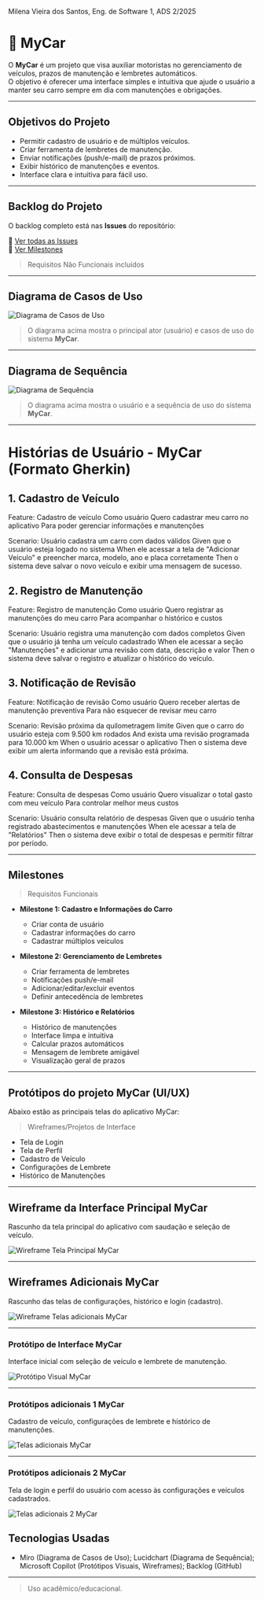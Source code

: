 Milena Vieira dos Santos, Eng. de Software 1, ADS 2/2025

# 🚗 MyCar

O **MyCar** é um projeto que visa auxiliar motoristas no gerenciamento de veículos, prazos de manutenção e lembretes automáticos.  
O objetivo é oferecer uma interface simples e intuitiva que ajude o usuário a manter seu carro sempre em dia com manutenções e obrigações.

---

## Objetivos do Projeto
- Permitir cadastro de usuário e de múltiplos veículos.
- Criar ferramenta de lembretes de manutenção.
- Enviar notificações (push/e-mail) de prazos próximos.
- Exibir histórico de manutenções e eventos.
- Interface clara e intuitiva para fácil uso.

---

## Backlog do Projeto
O backlog completo está nas **Issues** do repositório:

🔗 [Ver todas as Issues](../../issues)  
🔗 [Ver Milestones](../../milestones)
> Requisitos Não Funcionais incluídos
---

## Diagrama de Casos de Uso

![Diagrama de Casos de Uso](Use%20Case%20Diagram%20(1).jpg)


> O diagrama acima mostra o principal ator (usuário) e casos de uso do sistema **MyCar**.

---

## Diagrama de Sequência

![Diagrama de Sequência](Diagrama%20de%20Sequência1.jpg)


> O diagrama acima mostra o usuário e a sequência de uso do sistema **MyCar**.

---

# Histórias de Usuário - MyCar (Formato Gherkin)

## 1. Cadastro de Veículo
Feature: Cadastro de veículo
  Como usuário
  Quero cadastrar meu carro no aplicativo
  Para poder gerenciar informações e manutenções

  Scenario: Usuário cadastra um carro com dados válidos
    Given que o usuário esteja logado no sistema
    When ele acessar a tela de "Adicionar Veículo" e preencher marca, modelo, ano e placa corretamente
    Then o sistema deve salvar o novo veículo e exibir uma mensagem de sucesso.

 ## 2. Registro de Manutenção
 Feature: Registro de manutenção
  Como usuário
  Quero registrar as manutenções do meu carro
  Para acompanhar o histórico e custos

  Scenario: Usuário registra uma manutenção com dados completos
    Given que o usuário já tenha um veículo cadastrado
    When ele acessar a seção "Manutenções" e adicionar uma revisão com data, descrição e valor
    Then o sistema deve salvar o registro e atualizar o histórico do veículo.

 ## 3. Notificação de Revisão
 Feature: Notificação de revisão
  Como usuário
  Quero receber alertas de manutenção preventiva
  Para não esquecer de revisar meu carro

  Scenario: Revisão próxima da quilometragem limite
    Given que o carro do usuário esteja com 9.500 km rodados
    And exista uma revisão programada para 10.000 km
    When o usuário acessar o aplicativo
    Then o sistema deve exibir um alerta informando que a revisão está próxima.

 ## 4. Consulta de Despesas
 Feature: Consulta de despesas
  Como usuário
  Quero visualizar o total gasto com meu veículo
  Para controlar melhor meus custos

  Scenario: Usuário consulta relatório de despesas
    Given que o usuário tenha registrado abastecimentos e manutenções
    When ele acessar a tela de "Relatórios"
    Then o sistema deve exibir o total de despesas e permitir filtrar por período.

---

## Milestones
> Requisitos Funcionais
- **Milestone 1: Cadastro e Informações do Carro**  
  - Criar conta de usuário  
  - Cadastrar informações do carro  
  - Cadastrar múltiplos veículos  

- **Milestone 2: Gerenciamento de Lembretes**  
  - Criar ferramenta de lembretes  
  - Notificações push/e-mail  
  - Adicionar/editar/excluir eventos  
  - Definir antecedência de lembretes  

- **Milestone 3: Histórico e Relatórios**  
  - Histórico de manutenções  
  - Interface limpa e intuitiva  
  - Calcular prazos automáticos  
  - Mensagem de lembrete amigável  
  - Visualização geral de prazos

---

## Protótipos do projeto MyCar (UI/UX)
Abaixo estão as principais telas do aplicativo MyCar:

> Wireframes/Projetos de Interface

- Tela de Login
- Tela de Perfil
- Cadastro de Veículo
- Configurações de Lembrete
- Histórico de Manutenções

---

## Wireframe da Interface Principal MyCar
Rascunho da tela principal do aplicativo com saudação e seleção de veículo.

![Wireframe Tela Principal MyCar](Wireframe%201.jpg)

---

## Wireframes Adicionais MyCar
Rascunho das telas de configurações, histórico e login (cadastro).

![Wireframe Telas adicionais MyCar](Wireframe%202.jpg)

---

### Protótipo de Interface MyCar  
Interface inicial com seleção de veículo e lembrete de manutenção.

![Protótipo Visual MyCar](Protótipo%20Visual%20MyCar.jpg)

---

### Protótipos adicionais 1 MyCar  
Cadastro de veículo, configurações de lembrete e histórico de manutenções.

![Telas adicionais MyCar](Telas%20adicionais%20MyCar.jpg)

---

### Protótipos adicionais 2 MyCar  
Tela de login e perfil do usuário com acesso às configurações e veículos cadastrados.

![Telas adicionais 2 MyCar](Telas%20adicionais%202%20MyCar.jpg)

## Tecnologias Usadas
- Miro (Diagrama de Casos de Uso); Lucidchart (Diagrama de Sequência); Microsoft Copilot (Protótipos Visuais, Wireframes); Backlog (GitHub)

---

> Uso acadêmico/educacional.  


